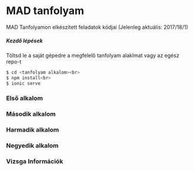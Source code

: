 # MAD tanfolyam
MAD Tanfolyamon elkészített feladatok kódjai (Jelenleg aktuális: 2017/18/1)
<br>
##### Kezdő lépések
Töltsd le a saját gépedre a megfelelő tanfolyam alaklmat vagy az egész repo-t
```sh
$ cd <tanfolyam alkalom><br>
$ npm install<br>
$ ionic serve
```
### Első alkalom

### Második alkalom

### Harmadik alkalom

### Negyedik alkalom

### Vizsga Információk
